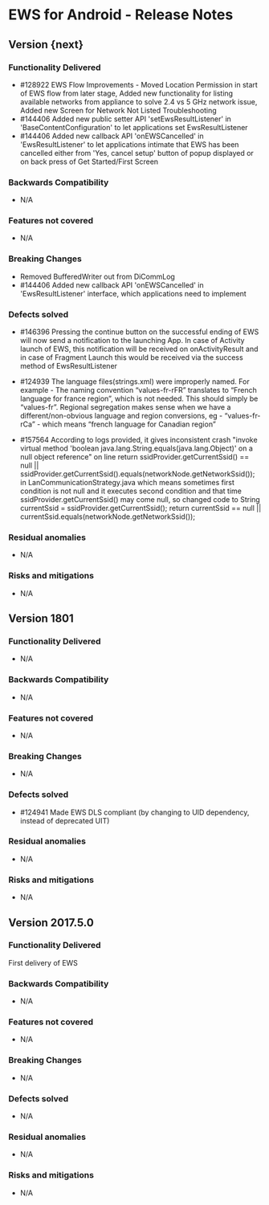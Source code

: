 EWS for Android - Release Notes
===================================

Version {next}
------------

### Functionality Delivered
* \#128922 EWS Flow Improvements - Moved Location Permission in start of EWS flow from later stage, Added new functionality for listing available networks from appliance to solve 2.4 vs 5 GHz network issue, Added new Screen for Network Not Listed Troubleshooting
* \#144406 Added new public setter API 'setEwsResultListener' in 'BaseContentConfiguration' to let applications set EwsResultListener
* \#144406 Added new callback API 'onEWSCancelled' in 'EwsResultListener' to let applications intimate that EWS has been cancelled either from 'Yes, cancel setup' button of popup displayed or on back press of Get Started/First Screen

### Backwards Compatibility
* N/A

### Features not covered
* N/A

### Breaking Changes
* Removed BufferedWriter out from DiCommLog
* \#144406 Added new callback API 'onEWSCancelled' in 'EwsResultListener' interface, which applications need to implement

### Defects solved
* \#146396 Pressing the continue button on the successful ending of EWS will now send a notification to the launching App. In case of Activity launch of EWS, this notification will be received on onActivityResult and in case of Fragment Launch this would be received via the success method of EwsResultListener

* \#124939 The language files(strings.xml) were improperly named. For example - The naming convention “values-fr-rFR” translates to “French language for france region”, which is not needed. This should simply be “values-fr”. Regional segregation makes sense when we have a different/non-obvious language and region conversions, eg - “values-fr-rCa” - which means “french language for Canadian region”

* \#157564 According to logs provided, it gives inconsistent crash "invoke virtual method 'boolean java.lang.String.equals(java.lang.Object)' on a null object reference" on line return ssidProvider.getCurrentSsid() == null || ssidProvider.getCurrentSsid().equals(networkNode.getNetworkSsid()); in LanCommunicationStrategy.java which means sometimes first condition is not null and it executes second condition and that time ssidProvider.getCurrentSsid() may come null, so changed code to String currentSsid = ssidProvider.getCurrentSsid(); return currentSsid == null || currentSsid.equals(networkNode.getNetworkSsid());

### Residual anomalies
* N/A

### Risks and mitigations
* N/A

Version 1801
------------

### Functionality Delivered
* N/A

### Backwards Compatibility
* N/A

### Features not covered
* N/A

### Breaking Changes
* N/A

### Defects solved
* \#124941 Made EWS DLS compliant (by changing to UID dependency, instead of deprecated UIT)

### Residual anomalies
* N/A

### Risks and mitigations
* N/A

Version 2017.5.0
----------------

### Functionality Delivered
First delivery of EWS

### Backwards Compatibility
* N/A

### Features not covered
* N/A

### Breaking Changes
* N/A

### Defects solved
* N/A

### Residual anomalies
* N/A

### Risks and mitigations
* N/A
